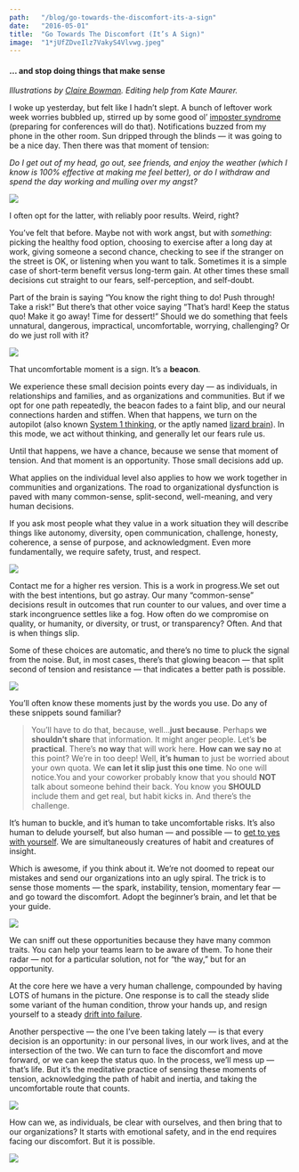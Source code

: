 ```yaml
---
path:	"/blog/go-towards-the-discomfort-its-a-sign"
date:	"2016-05-01"
title:	"Go Towards The Discomfort (It’s A Sign)"
image:	"1*jUfZDveIlz7VakyS4Vlvwg.jpeg"
---
```


#### … and stop doing things that make sense

*Illustrations by *[*Claire Bowman*](http://claire-bowman.squarespace.com/)*. Editing help from Kate Maurer.*

I woke up yesterday, but felt like I hadn’t slept. A bunch of leftover work week worries bubbled up, stirred up by some good ol’ [imposter syndrome](http://www.nytimes.com/2015/10/26/your-money/learning-to-deal-with-the-impostor-syndrome.html?_r=0) (preparing for conferences will do that). Notifications buzzed from my phone in the other room. Sun dripped through the blinds — it was going to be a nice day. Then there was that moment of tension:

*Do I get out of my head, go out, see friends, and enjoy the weather (which I know is 100% effective at making me feel better), or do I withdraw and spend the day working and mulling over my angst?*

![](/images/1*jUfZDveIlz7VakyS4Vlvwg.jpeg)

I often opt for the latter, with reliably poor results. Weird, right?

You’ve felt that before. Maybe not with work angst, but with *something*: picking the healthy food option, choosing to exercise after a long day at work, giving someone a second chance, checking to see if the stranger on the street is OK, or listening when you want to talk. Sometimes it is a simple case of short-term benefit versus long-term gain. At other times these small decisions cut straight to our fears, self-perception, and self-doubt.

Part of the brain is saying “You know the right thing to do! Push through! Take a risk!” But there’s that other voice saying “That’s hard! Keep the status quo! Make it go away! Time for dessert!” Should we do something that feels unnatural, dangerous, impractical, uncomfortable, worrying, challenging? Or do we just roll with it?

![](/images/1*nXcVN_iE3NABLBbTzS1L9g.png)

That uncomfortable moment is a sign. It’s a **beacon**.

We experience these small decision points every day — as individuals, in relationships and families, and as organizations and communities. But if we opt for one path repeatedly, the beacon fades to a faint blip, and our neural connections harden and stiffen. When that happens, we turn on the autopilot (also known [System 1 thinking](http://bigthink.com/delancey-place/the-two-systems-of-cognitive-processes), or the aptly named [lizard brain](http://sethgodin.typepad.com/seths_blog/2010/01/quieting-the-lizard-brain.html)). In this mode, we act without thinking, and generally let our fears rule us.

Until that happens, we have a chance, because we sense that moment of tension. And that moment is an opportunity. Those small decisions add up.

What applies on the individual level also applies to how we work together in communities and organizations. The road to organizational dysfunction is paved with many common-sense, split-second, well-meaning, and very human decisions.

If you ask most people what they value in a work situation they will describe things like autonomy, diversity, open communication, challenge, honesty, coherence, a sense of purpose, and acknowledgment. Even more fundamentally, we require safety, trust, and respect.

![](/images/1*2LhW2K7CtvUXZB5LV3CJdg.png)

Contact me for a higher res version. This is a work in progress.We set out with the best intentions, but go astray. Our many “common-sense” decisions result in outcomes that run counter to our values, and over time a stark incongruence settles like a fog. How often do we compromise on quality, or humanity, or diversity, or trust, or transparency? Often. And that is when things slip.

Some of these choices are automatic, and there’s no time to pluck the signal from the noise. But, in most cases, there’s that glowing beacon — that split second of tension and resistance — that indicates a better path is possible.

![](/images/1*Ym91rCVYUMa1e9yb21Hqlg.jpeg)

You’ll often know these moments just by the words you use. Do any of these snippets sound familiar?


> You’ll have to do that, because, well…**just because**.
> Perhaps **we shouldn’t share** that information. It might anger people.
> Let’s **be practical**. There’s **no way** that will work here.
> **How can we say no** at this point? We’re in too deep!
> Well, **it’s human** to just be worried about your own quota.
> We **can let it slip just this one time**. No one will notice.You and your coworker probably know that you should **NOT** talk about someone behind their back. You know you **SHOULD** include them and get real, but habit kicks in. And there’s the challenge.

It’s human to buckle, and it’s human to take uncomfortable risks. It’s also human to delude yourself, but also human — and possible — to [get to yes with yourself](http://www.williamury.com/books/getting-to-yes-with-yourself/). We are simultaneously creatures of habit and creatures of insight.

Which is awesome, if you think about it. We’re not doomed to repeat our mistakes and send our organizations into an ugly spiral. The trick is to sense those moments — the spark, instability, tension, momentary fear — and go toward the discomfort. Adopt the beginner’s brain, and let that be your guide.

![](/images/1*6rr4zgvFyLPTs0VYe8XRxQ.jpeg)

We can sniff out these opportunities because they have many common traits. You can help your teams learn to be aware of them. To hone their radar — not for a particular solution, not for “the way,” but for an opportunity.

At the core here we have a very human challenge, compounded by having LOTS of humans in the picture. One response is to call the steady slide some variant of the human condition, throw your hands up, and resign yourself to a steady [drift into failure](https://www.govloop.com/community/blog/how-organizations-fail-part-two-drifting-into-failure/).

Another perspective — the one I’ve been taking lately — is that every decision is an opportunity: in our personal lives, in our work lives, and at the intersection of the two. We can turn to face the discomfort and move forward, or we can keep the status quo. In the process, we’ll mess up — that’s life. But it’s the meditative practice of sensing these moments of tension, acknowledging the path of habit and inertia, and taking the uncomfortable route that counts.

![](/images/1*bump1Indr5DU5O9vvsuKKg.jpeg)

How can we, as individuals, be clear with ourselves, and then bring that to our organizations? It starts with emotional safety, and in the end requires facing our discomfort. But it is possible.

![](/images/1*Xy-k95-hIPxELNWxyu1lFA.png)